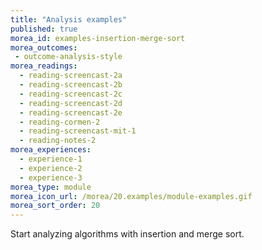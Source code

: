 ```yaml
---
title: "Analysis examples"
published: true
morea_id: examples-insertion-merge-sort
morea_outcomes:
 - outcome-analysis-style
morea_readings:
  - reading-screencast-2a
  - reading-screencast-2b
  - reading-screencast-2c
  - reading-screencast-2d
  - reading-screencast-2e
  - reading-cormen-2
  - reading-screencast-mit-1
  - reading-notes-2
morea_experiences:
  - experience-1
  - experience-2
  - experience-3
morea_type: module
morea_icon_url: /morea/20.examples/module-examples.gif
morea_sort_order: 20
---
```


Start analyzing algorithms with insertion and merge sort.
